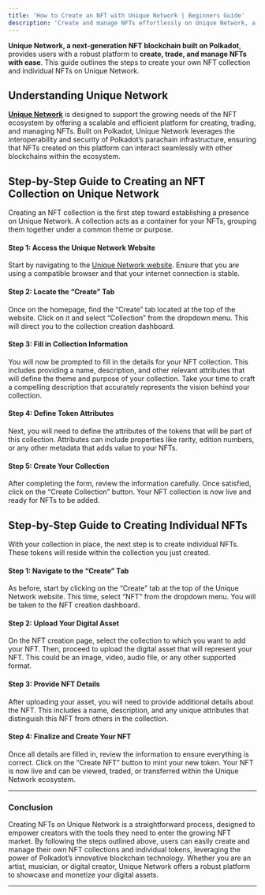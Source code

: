 ```yaml
---
title: 'How to Create an NFT with Unique Network | Beginners Guide'
description: 'Create and manage NFTs effortlessly on Unique Network, a next-generation blockchain platform built on Polkadot.'
---
```

**Unique Network, a next-generation NFT blockchain built on Polkadot**, provides users with a robust platform to **create, trade, and manage NFTs with ease**. This guide outlines the steps to create your own NFT collection and individual NFTs on Unique Network.

Understanding Unique Network
----------------------------

[**Unique Network**](https://dablock.com/dapps/unique-network/) is designed to support the growing needs of the NFT ecosystem by offering a scalable and efficient platform for creating, trading, and managing NFTs. Built on Polkadot, Unique Network leverages the interoperability and security of Polkadot’s parachain infrastructure, ensuring that NFTs created on this platform can interact seamlessly with other blockchains within the ecosystem.

Step-by-Step Guide to Creating an NFT Collection on Unique Network
------------------------------------------------------------------

Creating an NFT collection is the first step toward establishing a presence on Unique Network. A collection acts as a container for your NFTs, grouping them together under a common theme or purpose.

#### Step 1: Access the Unique Network Website

Start by navigating to the [Unique Network website](https://unique.network/). Ensure that you are using a compatible browser and that your internet connection is stable.

#### Step 2: Locate the “Create” Tab

Once on the homepage, find the “Create” tab located at the top of the website. Click on it and select “Collection” from the dropdown menu. This will direct you to the collection creation dashboard.

#### Step 3: Fill in Collection Information

You will now be prompted to fill in the details for your NFT collection. This includes providing a name, description, and other relevant attributes that will define the theme and purpose of your collection. Take your time to craft a compelling description that accurately represents the vision behind your collection.

#### Step 4: Define Token Attributes

Next, you will need to define the attributes of the tokens that will be part of this collection. Attributes can include properties like rarity, edition numbers, or any other metadata that adds value to your NFTs.

#### Step 5: Create Your Collection

After completing the form, review the information carefully. Once satisfied, click on the “Create Collection” button. Your NFT collection is now live and ready for NFTs to be added.

Step-by-Step Guide to Creating Individual NFTs
----------------------------------------------

With your collection in place, the next step is to create individual NFTs. These tokens will reside within the collection you just created.

#### Step 1: Navigate to the “Create” Tab

As before, start by clicking on the “Create” tab at the top of the Unique Network website. This time, select “NFT” from the dropdown menu. You will be taken to the NFT creation dashboard.

#### Step 2: Upload Your Digital Asset

On the NFT creation page, select the collection to which you want to add your NFT. Then, proceed to upload the digital asset that will represent your NFT. This could be an image, video, audio file, or any other supported format.

#### Step 3: Provide NFT Details

After uploading your asset, you will need to provide additional details about the NFT. This includes a name, description, and any unique attributes that distinguish this NFT from others in the collection.

#### Step 4: Finalize and Create Your NFT

Once all details are filled in, review the information to ensure everything is correct. Click on the “Create NFT” button to mint your new token. Your NFT is now live and can be viewed, traded, or transferred within the Unique Network ecosystem.

- - - - - -

### Conclusion

Creating NFTs on Unique Network is a straightforward process, designed to empower creators with the tools they need to enter the growing NFT market. By following the steps outlined above, users can easily create and manage their own NFT collections and individual tokens, leveraging the power of Polkadot’s innovative blockchain technology. Whether you are an artist, musician, or digital creator, Unique Network offers a robust platform to showcase and monetize your digital assets.

- - - - - -